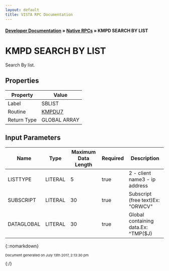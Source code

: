 ```yaml
---
layout: default
title: VISTA RPC Documentation
---
```


#### [Developer Documentation](../index) &#187; [Native RPCs](TableOfContents) &#187; KMPD SEARCH BY LIST<br/>
# KMPD SEARCH BY LIST

Search By list.

## Properties

Property | Value
--- | ---
Label | SBLIST
Routine | [KMPDU7](http://code.osehra.org/dox/Routine_KMPDU7_source.html)
Return Type | GLOBAL ARRAY


## Input Parameters

Name | Type | Maximum Data Length | Required | Description
--- | --- | --- | --- | ---
LISTTYPE | LITERAL | 5 | true | 2 - client name3 - ip address
SUBSCRIPT | LITERAL | 30 | true | Subscript (free text)Ex: &quot;ORWCV&quot;
DATAGLOBAL | LITERAL | 30 | true | Global containing data.Ex: ^TMP($J)



{::nomarkdown} <br/><p style="font-size: 11px">Document generated on July 13th 2017, 2:13:30 pm</p>{:/}